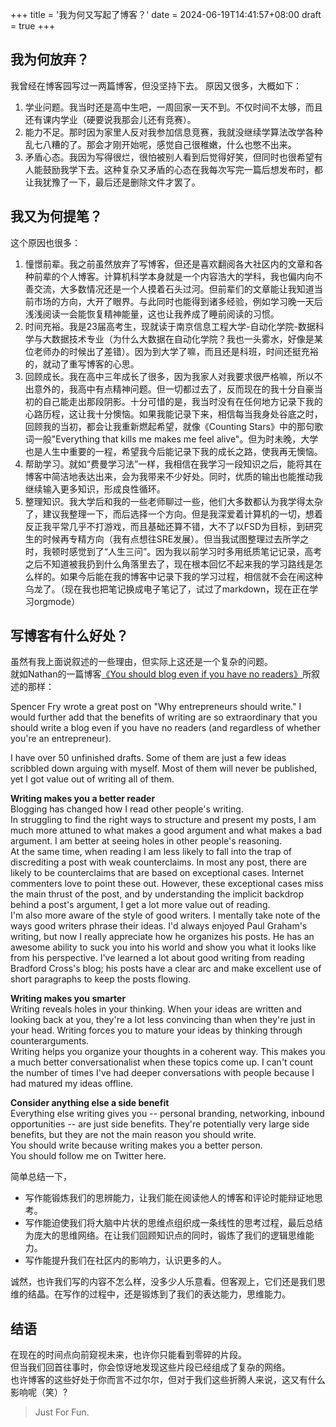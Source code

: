 +++
title = '我为何又写起了博客？'
date = 2024-06-19T14:41:57+08:00
draft = true
+++

## 我为何放弃？
我曾经在博客园写过一两篇博客，但没坚持下去。
原因又很多，大概如下：
1. 学业问题。我当时还是高中生吧，一周回家一天不到。不仅时间不太够，而且还有课内学业（硬要说我那会儿还有竞赛）。
2. 能力不足。那时因为家里人反对我参加信息竞赛，我就没继续学算法改学各种乱七八糟的了。那会才刚开始呢，感觉自己很稚嫩，什么也憋不出来。
3. 矛盾心态。我因为写得很烂，很怕被别人看到后觉得好笑，但同时也很希望有人能鼓励我学下去。这种复杂又矛盾的心态在我每次写完一篇后想发布时，都让我犹豫了一下，最后还是删除文件才罢了。

## 我又为何提笔？
这个原因也很多：
1. 憧憬前辈。我之前虽然放弃了写博客，但还是喜欢翻阅各大社区内的文章和各种前辈的个人博客。计算机科学本身就是一个内容浩大的学科，我也偏内向不善交流，大多数情况还是一个人摸着石头过河。但前辈们的文章能让我知道当前市场的方向，大开了眼界。与此同时也能得到诸多经验，例如学习晚一天后浅浅阅读一会能恢复精神能量，这也让我养成了睡前阅读的习惯。
2. 时间充裕。我是23届高考生，现就读于南京信息工程大学-自动化学院-数据科学与大数据技术专业（为什么大数据在自动化学院？我也一头雾水，好像是某位老师办的时候出了差错）。因为到大学了嘛，而且还是科班，时间还挺充裕的，就动了重写博客的心思。
3. 回顾成长。我在高中三年成长了很多，因为我家人对我要求很严格嘛，所以不出意外的，我高中有点精神问题。但一切都过去了，反而现在的我十分自豪当初的自己能走出那段阴影。十分可惜的是，我当时没有在任何地方记录下我的心路历程，这让我十分懊恼。如果我能记录下来，相信每当我身处谷底之时，回顾我的当初，都会让我重新燃起希望，就像《Counting Stars》中的那句歌词一般"Everything that kills me makes me feel alive"。但为时未晚，大学也是人生中重要的一程，希望我今后能记录下我的成长之路，使我再无懊恼。
4. 帮助学习。就如“费曼学习法”一样，我相信在我学习一段知识之后，能将其在博客中简洁地表达出来，会为我带来不少好处。同时，优质的输出也能推动我继续输入更多知识，形成良性循环。
5. 整理知识。我大学后和我的一些老师聊过一些，他们大多数都认为我学得太杂了，建议我整理一下，而后选择一个方向。但是我深爱着计算机的一切，想着反正我平常几乎不打游戏，而且基础还算不错，大不了以FSD为目标，到研究生的时候再专精方向（我有点想往SRE发展）。但当我试图整理过去所学之时，我顿时感觉到了“人生三问”。因为我以前学习时多用纸质笔记记录，高考之后不知道被我扔到什么角落里去了，现在根本回忆不起来我的学习路线是怎么样的。如果今后能在我的博客中记录下我的学习过程，相信就不会在闹这种乌龙了。（现在我也把笔记换成电子笔记了，试过了markdown，现在正在学习orgmode）

## 写博客有什么好处？
虽然有我上面说叙述的一些理由，但实际上这还是一个复杂的问题。  
就如Nathan的一篇博客[《You should blog even if you have no readers》](http://nathanmarz.com/blog/you-should-blog-even-if-you-have-no-readers.html)所叙述的那样：  

  Spencer Fry wrote a great post on "Why entrepreneurs should write." I would further add that the benefits of writing are so extraordinary that you should write a blog even if you have no readers (and regardless of whether you're an entrepreneur).  

  I have over 50 unfinished drafts. Some of them are just a few ideas scribbled down arguing with myself. Most of them will never be published, yet I got value out of writing all of them.  

  **Writing makes you a better reader**  
  Blogging has changed how I read other people's writing.  
  In struggling to find the right ways to structure and present my posts, I am much more attuned to what makes a good argument and what makes a bad argument. I am better at seeing holes in other people's reasoning.  
  At the same time, when reading I am less likely to fall into the trap of discrediting a post with weak counterclaims. In most any post, there are likely to be counterclaims that are based on exceptional cases. Internet commenters love to point these out. However, these exceptional cases miss the main thrust of the post, and by understanding the implicit backdrop behind a post's argument, I get a lot more value out of reading.  
  I'm also more aware of the style of good writers. I mentally take note of the ways good writers phrase their ideas. I'd always enjoyed Paul Graham's writing, but now I really appreciate how he organizes his posts. He has an awesome ability to suck you into his world and show you what it looks like from his perspective. I've learned a lot about good writing from reading Bradford Cross's blog; his posts have a clear arc and make excellent use of short paragraphs to keep the posts flowing.  

  **Writing makes you smarter**  
  Writing reveals holes in your thinking. When your ideas are written and looking back at you, they're a lot less convincing than when they're just in your head. Writing forces you to mature your ideas by thinking through counterarguments.  
  Writing helps you organize your thoughts in a coherent way. This makes you a much better conversationalist when these topics come up. I can't count the number of times I've had deeper conversations with people because I had matured my ideas offline.  

  **Consider anything else a side benefit**  
  Everything else writing gives you -- personal branding, networking, inbound opportunities -- are just side benefits. They're potentially very large side benefits, but they are not the main reason you should write.  
  You should write because writing makes you a better person.  
  You should follow me on Twitter here.  

简单总结一下，
- 写作能锻炼我们的思辨能力，让我们能在阅读他人的博客和评论时能辩证地思考。
- 写作能迫使我们将大脑中片状的思维点组织成一条线性的思考过程，最后总结为庞大的思维网络。在让我们回顾知识点的同时，锻炼了我们的逻辑思维能力。
- 写作能提升我们在社区内的影响力，认识更多的人。

诚然，也许我们写的内容不怎么样，没多少人乐意看。但客观上，它们还是我们思维的结晶。在写作的过程中，还是锻炼到了我们的表达能力，思维能力。

## 结语
在现在的时间点向前窥视未来，也许你只能看到零碎的片段。  
但当我们回首往事时，你会惊讶地发现这些片段已经组成了复杂的网络。  
也许博客的这些好处于你而言不过尔尔，但对于我们这些折腾人来说，这又有什么影响呢（笑）?  
> Just For Fun.

